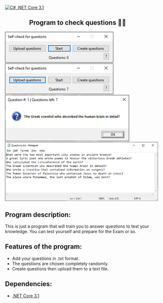 [![C# .NET Core 3.1](https://img.shields.io/badge/C%23-.NET%20Core%203.1-blueviolet)](https://dotnet.microsoft.com/download/dotnet-framework)
##                        Program to check questions 📝❔
![Programm Image](https://github.com/arthur852/Asking-Questions/blob/master/img/img1.png?raw=true)
![Programm Image](https://github.com/arthur852/Asking-Questions/blob/master/img/img2.png?raw=true)
![Programm Image](https://github.com/arthur852/Asking-Questions/blob/master/img/img3.png?raw=true)
![Programm Image](https://github.com/arthur852/Asking-Questions/blob/master/img/img4.png?raw=true)
## Program description:
This is just a program that will train you to answer questions to test your knowledge.
You can test yourself and prepare for the Exam or so.
## Features of the program:
   - Add your questions in .txt format.
   - The questions are chosen completely randomly.
   - Create questions then upload them to a text file.
## Dependencies:
* [.NET Core 3.1](https://dotnet.microsoft.com/download/dotnet-framework)

